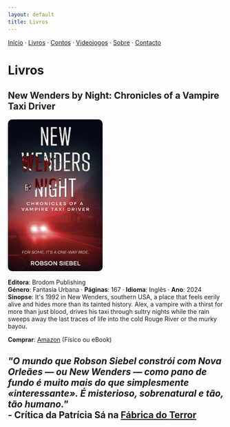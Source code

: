 ```yaml
---
layout: default
title: Livros
---
```

[Início](index.md) · [Livros](livros.md) · [Contos](contos.md) · [Videojogos](videojogos.md) · [Sobre](sobre.md) · [Contacto](contacto.md)

# Livros

## New Wenders by Night: Chronicles of a Vampire Taxi Driver
<img src="/assets/img/new_wenders_cover.jpg"
     alt='Capa de "Meu Livro"'
     style="width:220px; height:auto; border-radius:10px;">

**Editora**: Brodom Publishing  
**Género**: Fantasia Urbana · **Páginas**: 167 · **Idioma**: Inglês · **Ano**: 2024  
**Sinopse**: It's 1992 in New Wenders, southern USA, a place that feels eerily alive and hides more than its tainted history. Alex, a vampire with a thirst for more than just blood, drives his taxi through sultry nights while the rain sweeps away the last traces of life into the cold Rouge River or the murky bayou.

**Comprar**: [Amazon](https://www.amazon.com/New-Wenders-Night-Chronicles-Vampire-ebook/dp/B0DJKZDL8Y) (Físico ou eBook)

_"O mundo que Robson Siebel constrói com Nova Orleães — ou New Wenders — como pano de fundo é muito mais do que simplesmente «interessante». É misterioso, sobrenatural e tão, tão humano."_  
     - Crítica da Patrícia Sá na [Fábrica do Terror](https://www.fabrica-do-terror.com/critica-a-new-wenders-by-night-chronicles-of-a-vampire-taxi-driver-de-robson-siebel/)  
---

